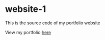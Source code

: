 # website-1
<p> This is the source code of my portfolio website</p>
<p>View my portfolio <a href="http://students.washington.edu/ryzhou"> here</a></p>
